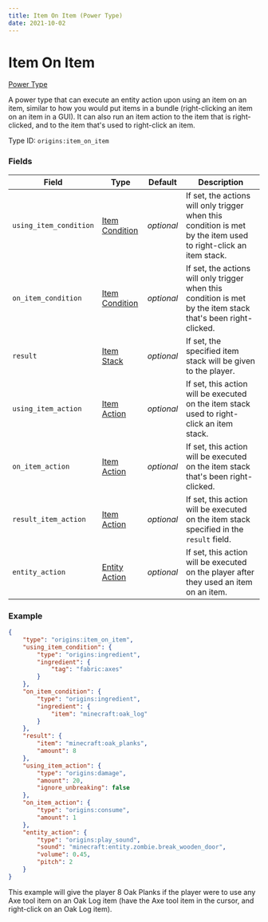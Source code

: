```yaml
---
title: Item On Item (Power Type)
date: 2021-10-02
---
```


# Item On Item

[Power Type](../power_types.md)

A power type that can execute an entity action upon using an item on an item, similar to how you would put items in a bundle (right-clicking an item on an item in a GUI). It can also run an item action to the item that is right-clicked, and to the item that's used to right-click an item.

Type ID: `origins:item_on_item`

### Fields

Field | Type | Default | Description
------|------|---------|-------------
`using_item_condition` | [Item Condition](../item_conditions.md) | _optional_ | If set, the actions will only trigger when this condition is met by the item used to right-click an item stack.
`on_item_condition` | [Item Condition](../item_conditions.md) | _optional_ | If set, the actions will only trigger when this condition is met by the item stack that's been right-clicked.
`result` | [Item Stack](../data_types/item_stack.md) | _optional_ | If set, the specified item stack will be given to the player.
`using_item_action` | [Item Action](../item_actions.md) | _optional_ | If set, this action will be executed on the item stack used to right-click an item stack.
`on_item_action` | [Item Action](../item_actions.md) | _optional_ | If set, this action will be executed on the item stack that's been right-clicked.
`result_item_action` | [Item Action](../item_actions.md) | _optional_ | If set, this action will be executed on the item stack specified in the `result` field.
`entity_action` | [Entity Action](../entity_actions.md) | _optional_ | If set, this action will be executed on the player after they used an item on an item.

### Example
```json
{
    "type": "origins:item_on_item",
    "using_item_condition": {
        "type": "origins:ingredient",
        "ingredient": {
            "tag": "fabric:axes"
        }
    },
    "on_item_condition": {
        "type": "origins:ingredient",
        "ingredient": {
            "item": "minecraft:oak_log"
        }
    },
    "result": {
        "item": "minecraft:oak_planks",
        "amount": 8
    },
    "using_item_action": {
        "type": "origins:damage",
        "amount": 20,
        "ignore_unbreaking": false
    },
    "on_item_action": {
        "type": "origins:consume",
        "amount": 1
    },
    "entity_action": {
        "type": "origins:play_sound",
        "sound": "minecraft:entity.zombie.break_wooden_door",
        "volume": 0.45,
        "pitch": 2
    }
}
```
This example will give the player 8 Oak Planks if the player were to use any Axe tool item on an Oak Log item (have the Axe tool item in the cursor, and right-click on an Oak Log item). 
